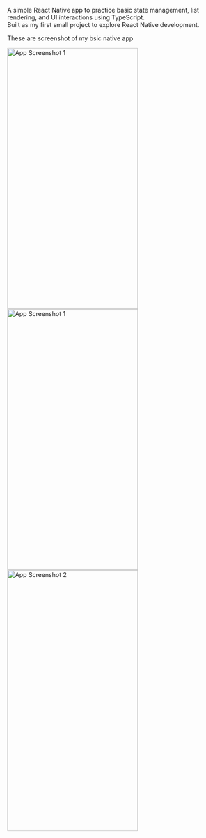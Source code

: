 A simple React Native app to practice basic state management, list rendering, and UI interactions using TypeScript.  
Built as my first small project to explore React Native development.

These are screenshot of my bsic native app

<img src="https://res.cloudinary.com/dfhbgzn9q/image/upload/v1752067809/rn1_spiq4c.png)" alt="App Screenshot 1" width="300" height="600" />
<img src="https://res.cloudinary.com/dfhbgzn9q/image/upload/v1752067809/rn1_spiq4c.png" alt="App Screenshot 1" width="300" height="600" />

<img src="https://res.cloudinary.com/dfhbgzn9q/image/upload/v1752067830/Screenshot_2025-07-09_185943_ntpdgd.png" alt="App Screenshot 2" width="300" height="600" />
